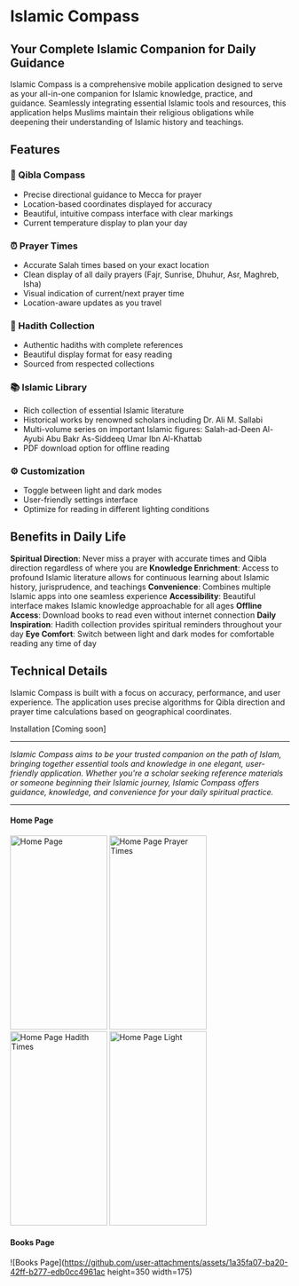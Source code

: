 # Islamic Compass 

## Your Complete Islamic Companion for Daily Guidance
Islamic Compass is a comprehensive mobile application designed to serve as your all-in-one companion for Islamic knowledge, practice, and guidance. Seamlessly integrating essential Islamic tools and resources, this application helps Muslims maintain their religious obligations while deepening their understanding of Islamic history and teachings.

## Features
### 🧭 Qibla Compass
* Precise directional guidance to Mecca for prayer
* Location-based coordinates displayed for accuracy
* Beautiful, intuitive compass interface with clear markings
* Current temperature display to plan your day

### ⏰ Prayer Times
* Accurate Salah times based on your exact location
* Clean display of all daily prayers (Fajr, Sunrise, Dhuhur, Asr, Maghreb, Isha)
* Visual indication of current/next prayer time
* Location-aware updates as you travel

### 🕌 Hadith Collection
* Authentic hadiths with complete references
* Beautiful display format for easy reading
* Sourced from respected collections

### 📚 Islamic Library
* Rich collection of essential Islamic literature
* Historical works by renowned scholars including Dr. Ali M. Sallabi
* Multi-volume series on important Islamic figures:
  Salah-ad-Deen Al-Ayubi
  Abu Bakr As-Siddeeq
  Umar Ibn Al-Khattab
* PDF download option for offline reading

### ⚙️ Customization
* Toggle between light and dark modes
* User-friendly settings interface
* Optimize for reading in different lighting conditions

## Benefits in Daily Life
**Spiritual Direction**: Never miss a prayer with accurate times and Qibla direction regardless of where you are
**Knowledge Enrichment**: Access to profound Islamic literature allows for continuous learning about Islamic history, jurisprudence, and teachings
**Convenience**: Combines multiple Islamic apps into one seamless experience
**Accessibility**: Beautiful interface makes Islamic knowledge approachable for all ages
**Offline Access**: Download books to read even without internet connection
**Daily Inspiration**: Hadith collection provides spiritual reminders throughout your day
**Eye Comfort**: Switch between light and dark modes for comfortable reading any time of day

## Technical Details
Islamic Compass is built with a focus on accuracy, performance, and user experience. The application uses precise algorithms for Qibla direction and prayer time calculations based on geographical coordinates.

Installation
[Coming soon]

---

*Islamic Compass aims to be your trusted companion on the path of Islam, bringing together essential tools and knowledge in one elegant, user-friendly application. Whether you're a scholar seeking reference materials or someone beginning their Islamic journey, Islamic Compass offers guidance, knowledge, and convenience for your daily spiritual practice.*

---

#### Home Page

<img height="350" width="175" alt="Home Page" src="https://github.com/user-attachments/assets/e76c889d-db8d-49cb-a8e1-5b5a34c9b90b" />
<img height="350" width="175" alt="Home Page Prayer Times" src="https://github.com/user-attachments/assets/d8297595-4b8a-4cc5-a0f4-3c2ffd6a90af" />
<img height="350" width="175" alt="Home Page Hadith Times" src="https://github.com/user-attachments/assets/08bff581-154f-43bb-bb31-ac4b41a53343" />
<img height="350" width="175" alt="Home Page Light" src="https://github.com/user-attachments/assets/be31437e-3a16-494d-98cd-22a15dd5ce9d" />

#### Books Page
![Books Page](https://github.com/user-attachments/assets/1a35fa07-ba20-42ff-b277-edb0cc4961ac height=350 width=175)  





